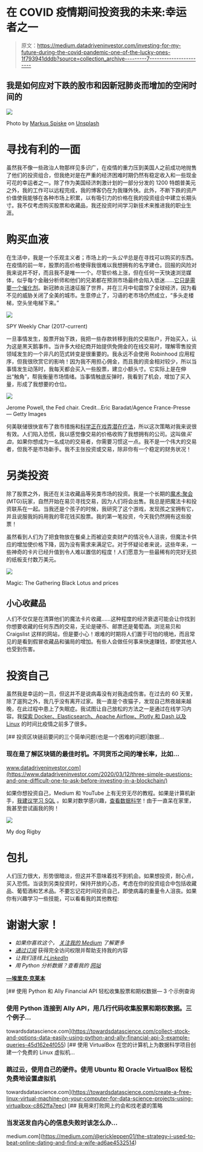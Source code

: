 # 在 COVID 疫情期间投资我的未来:幸运者之一

> 原文：<https://medium.datadriveninvestor.com/investing-for-my-future-during-the-covid-pandemic-one-of-the-lucky-ones-1f793941dddb?source=collection_archive---------7----------------------->

## 我是如何应对下跌的股市和因新冠肺炎而增加的空闲时间的

![](img/e374dead18b9fb1f62417ab90634b0bb.png)

Photo by [Markus Spiske](https://unsplash.com/@markusspiske?utm_source=medium&utm_medium=referral) on [Unsplash](https://unsplash.com?utm_source=medium&utm_medium=referral)

# 寻找有利的一面

虽然我不像一些政治人物那样见多识广，在疫情的重力压到美国人之前成功地抛售了他们的投资组合，但我绝对是在严重的经济困难时期仍然有稳定收入和一些现金可花的幸运者之一。除了作为美国经济刺激计划的一部分分发的 1200 特朗普美元之外，我的工作可以远程完成，我的博客仍在为我赚外快。此外，不断下跌的资产价值使我能够在各种市场上积累，以有吸引力的价格在我的投资组合中建立长期头寸。我不仅考虑购买股票和收藏品，我还投资时间学习新技术来推进我的职业生涯。

# 购买血液

在生活中，我是一个乐观主义者；市场上的一头*公牛*总是在寻找可以购买的东西。在疫情的前一年，股票的高价格使得我很难以我想拥有的名字建仓。回报的风险对我来说并不好，而且我不是唯一一个。尽管价格上涨，但在任何一天快速浏览媒体，似乎每个金融分析师和他们的兄弟都在预测市场最终会陷入低迷……[它只是需要一个催化剂](https://time.com/5793506/a-stock-market-crash-was-coming-coronavirus-was-just-the-spark/)。新冠肺炎迅速征服了世界，并在三月中旬震惊了全球经济，因为看不见的威胁关闭了全美的城市。生意停止了，习语的老市场仍然成立，“多头走楼梯，空头坐电梯下来。”

![](img/d2c353532721fd2f8823be6f030d1dcf.png)

SPY Weekly Char (2017-current)

一旦事情发生，股票开始下跌，我把一些存款转移到我的交易账户，开始买入，认为这是黑天鹅事件。当许多大经纪商开始提供免佣金的在线交易时，理解零售投资领域发生的一个非凡的范式转变是很重要的。我永远不会使用 Robinhood 应用程序，但我很欣赏它的影响！因为我不用担心佣金，而且我的资金相对较少，所以当事情发生动荡时，我每天都会买入一些股票，建立小额头寸。它实际上是在伸出“触角”，帮我衡量市场情绪。当事情触底反弹时，我看到了机会，增加了买入量，形成了我想要的仓位。

![](img/8ec0a2efae1e7ad87beafdca86a0f2da.png)

Jerome Powell, the Fed chair. Credit…Eric Baradat/Agence France-Presse — Getty Images

何美联储很快宣布了救市措施和[科学正在戏弄潜在疗法](https://www.gilead.com/news-and-press/company-statements/gilead-sciences-statement-on-access-to-remdesivir-outside-of-clinical-trials)，所以这次策略对我来说很有效。人们陷入恐慌，我以感觉像交易的价格收购了我想拥有的公司。这叫做*买血*，如果你想成为一名成功的交易者，你需要习惯这一点。我不是一个伟大的交易者，但我不是市场新手。我不主张投资或交易，除非你有一个稳定的财务状况！

# 另类投资

除了股票之外，我还在关注收藏品等另类市场的投资。我是一个长期的[魔术:聚会](https://www.mtgstocks.com/sets/75) (MTG)玩家，自然开始在易贝寻找交易，因为人们将会出售。我总是把魔法卡和投资联系在一起。当我还是个孩子的时候，我研究了这个游戏，发现孩之宝拥有它，并且说服我妈妈用我的零花钱买股票。我的第一笔投资，今天我仍然拥有这些股票！

虽然看到人们为了把食物放在餐桌上而被迫变卖财产的情况令人沮丧，但魔法卡供应的增加使价格下降，因为没有需求来满足它。对于怀疑论者来说，这些年来，一些神奇的卡片已经升值到令人难以置信的程度！人们愿意为一些最稀有的完好无损的纸板支付数万美元。

![](img/695d710ae4942b94ed343a86c5f50ff7.png)

Magic: The Gathering Black Lotus and prices

## 小心收藏品

人们不仅仅是在清算他们的魔法卡片收藏……这种程度的经济衰退可能会让你找到你想要收藏的任何东西的交易，无论是硬币、邮票还是葡萄酒。浏览易贝和 Craigslist 这样的网站，但是要小心！艰难的时期将人们置于可怕的境地，而且常见的是看到假冒收藏品和骗局的增加。有些人会做任何事来快速赚钱，即使其他人也受到伤害。

# 投资自己

虽然我是幸运的一员，但这并不是说病毒没有对我造成伤害。在过去的 60 天里，除了遛狗之外，我几乎没有离开过家。我一直是个夜猫子，发现自己熬夜越来越晚，在此过程中患上了失眠症。我试图让自己放松的方法之一是通过在线学习内容。我[探索 Docker、Elasticsearch、Apache Airflow、Plotly 和 Dash 以及 Linux](https://towardsdatascience.com/three-data-science-technologies-to-explore-while-you-self-isolate-what-is-docker-airflow-and-78969ba4f5fe) 的时间比疫情之前多了很多。

[](https://www.datadriveninvestor.com/2020/03/12/three-simple-questions-and-one-difficult-one-to-ask-before-investing-in-a-blockchain/) [## 投资区块链前要问的三个简单问题(也是一个困难的问题)|数据…

### 现在是了解区块链的最佳时机。不同货币之间的增长率，比如…

www.datadriveninvestor.com](https://www.datadriveninvestor.com/2020/03/12/three-simple-questions-and-one-difficult-one-to-ask-before-investing-in-a-blockchain/) 

如果你想投资自己，Medium 和 YouTube 上有无穷无尽的教程。如果是计算机新手，[我建议学习 SQL](https://www.w3schools.com/) 。如果对数学感兴趣，[查看数据科学](https://towardsdatascience.com/why-did-i-ever-get-into-data-science-aa69d3c74d19)！由于一直呆在家里，我甚至尝试画我的狗！

![](img/880aa309c2e8814d77a5818f285813cd.png)

My dog Rigby

# 包扎

人们压力很大，形势很暗淡，但这并不意味着找不到机会。如果想投资，耐心点，买入恐慌。当谈到另类投资时，保持开放的心态，考虑在你的投资组合中包括收藏品、葡萄酒和艺术品。不要忘记花时间投资自己，即使病毒的重量令人沮丧。如果你有兴趣学习一些技能，可以看看我的其他教程:

# 谢谢大家！

*   *如果你喜欢这个，* [*关注我的 Medium*](https://medium.com/@erickleppen) *了解更多*
*   [*通过订阅*](https://erickleppen.medium.com/membership) 获得完全访问权限并帮助支持我的内容
*   *让我们连线上*[*LinkedIn*](https://www.linkedin.com/in/erickleppen01/)
*   *用 Python 分析数据？查看我的* [*网站*](https://pythondashboards.com/)

[**—埃里克·克莱本**](http://pythondashboards.com/)

[](https://towardsdatascience.com/collect-stock-and-options-data-easily-using-python-and-ally-financial-api-3-example-queries-45d162e4f055) [## 使用 Python 和 Ally Financial API 轻松收集股票和期权数据— 3 个示例查询

### 使用 Python 连接到 Ally API，用几行代码收集股票和期权数据。三个例子…

towardsdatascience.com](https://towardsdatascience.com/collect-stock-and-options-data-easily-using-python-and-ally-financial-api-3-example-queries-45d162e4f055) [](https://towardsdatascience.com/create-a-free-linux-virtual-machine-on-your-computer-for-data-science-projects-using-virtualbox-c862ffa7eec) [## 使用 VirtualBox 在您的计算机上为数据科学项目创建一个免费的 Linux 虚拟机…

### 跳过云，使用自己的硬件。使用 Ubuntu 和 Oracle VirtualBox 轻松免费地设置虚拟机

towardsdatascience.com](https://towardsdatascience.com/create-a-free-linux-virtual-machine-on-your-computer-for-data-science-projects-using-virtualbox-c862ffa7eec) [](https://medium.com/@erickleppen01/the-strategy-i-used-to-beat-online-dating-and-find-a-wife-ad6ae4532514) [## 我用来打败网上约会和找老婆的策略

### 当发送发自内心的信息失败时该怎么办…

medium.com](https://medium.com/@erickleppen01/the-strategy-i-used-to-beat-online-dating-and-find-a-wife-ad6ae4532514)